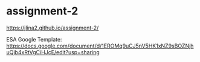 # assignment-2


https://jlina2.github.io/assignment-2/


ESA Google Template:
https://docs.google.com/document/d/1EROMq9uCJ5nV5HK1xNZ9sBOZNjhuQjb4xRtVgCiHJcE/edit?usp=sharing
